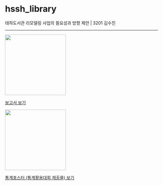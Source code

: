 # hssh_library
태하도서관 리모델링 사업의 필요성과 방향 제안 | 3201 김수진
<hr>

<img src="https://ibb.co/wwGc4mC" width="200px"></img>

[보고서 보기](https://github.com/Sujin-Github/hssh_library/blob/main/%ED%83%9C%ED%95%98%EB%8F%84%EC%84%9C%EA%B4%80%20%EB%A6%AC%EB%AA%A8%EB%8D%B8%EB%A7%81%20%EC%82%AC%EC%97%85%EC%9D%98%20%ED%95%84%EC%9A%94%EC%84%B1%EA%B3%BC%20%EB%B0%A9%ED%96%A5%20%EC%A0%9C%EC%95%88_3201%20%EA%B9%80%EC%88%98%EC%A7%84.pdf)

<img src="https://ibb.co/k1nqjZx" width="200px"></img>

[통계포스터 (통계활용대회 제출물) 보기](https://github.com/Sujin-Github/hssh_library/blob/main/%EA%B9%80%EC%88%98%EC%A7%84_%ED%86%B5%EA%B3%84%ED%99%9C%EC%9A%A9%EB%8C%80%ED%9A%8C_%ED%8F%AC%EC%8A%A4%ED%84%B0_%EC%A0%9C%EC%B6%9C%EC%9A%A9.pdf)
